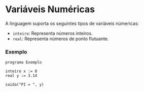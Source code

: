 # Variáveis Numéricas

A linguagem suporta os seguintes tipos de variáveis númericas:

- `inteiro`: Representa números inteiros.
- `real`: Representa números de ponto flutuante.

### Exemplo

```lina
programa Exemplo

inteiro x := 0
real y := 3.14

saida("PI = ", y)
```
